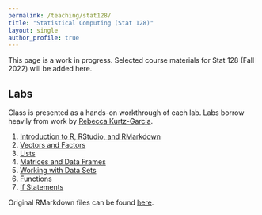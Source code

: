 ```yaml
---
permalink: /teaching/stat128/
title: "Statistical Computing (Stat 128)"
layout: single
author_profile: true
---
```


This page is a work in progress. Selected course materials for Stat 128 (Fall 2022) will be added here.

## Labs

Class is presented as a hands-on workthrough of each lab. Labs borrow heavily from work by [Rebecca Kurtz-Garcia](https://rpkgarcia.github.io/rpkgarcia/). 

1. [Introduction to R, RStudio, and RMarkdown](https://lgpcappiello.github.io/teaching/stat128/rmarkdown/1-Intro-to-R.html)
2. [Vectors and Factors](https://lgpcappiello.github.io/teaching/stat128/rmarkdown/2-Vectors.html)
3. [Lists](https://lgpcappiello.github.io/teaching/stat128/rmarkdown/3-Lists.html)
4. [Matrices and Data Frames](https://lgpcappiello.github.io/teaching/stat128/rmarkdown/4-Matrices.html)
5. [Working with Data Sets](https://lgpcappiello.github.io/teaching/stat128/rmarkdown/5-Data.html)
6. [Functions](https://lgpcappiello.github.io/teaching/stat128/rmarkdown/6-Functions.html)
7. [If Statements](https://lgpcappiello.github.io/teaching/stat128/rmarkdown/7-IfElse.html)

Original RMarkdown files can be found [here](https://github.com/lgpcappiello/lgpcappiello.github.io/tree/master/teaching/stat128/rmarkdown). 

